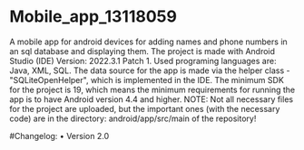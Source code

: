 # Mobile_app_13118059
A mobile app for android devices for adding names and phone numbers in an sql database and displaying them.
The project is made with Android Studio (IDE) Version: 2022.3.1 Patch 1. Used programing languages are: Java, XML, SQL. The data source for the app is made via the helper class - "SQLiteOpenHelper", which is implemented in the IDE.
The minimum SDK for the project is 19, which means the minimum requirements for running the app is to have Android version 4.4 and higher.
NOTE: Not all necessary files for the project are uploaded, but the important ones (with the necessary code) are in the directory: android/app/src/main of the repository!

#Changelog:
• Version 2.0
